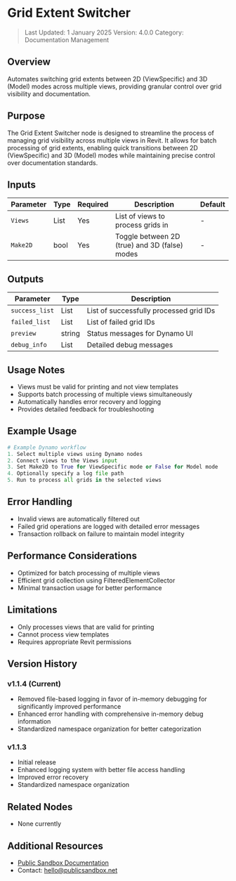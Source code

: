 # Grid Extent Switcher
> Last Updated: 1 January 2025
> Version: 4.0.0
> Category: Documentation Management

## Overview
Automates switching grid extents between 2D (ViewSpecific) and 3D (Model) modes across multiple views, providing granular control over grid visibility and documentation.

## Purpose
The Grid Extent Switcher node is designed to streamline the process of managing grid visibility across multiple views in Revit. It allows for batch processing of grid extents, enabling quick transitions between 2D (ViewSpecific) and 3D (Model) modes while maintaining precise control over documentation standards.

## Inputs
| Parameter | Type | Required | Description | Default |
|-----------|------|----------|-------------|---------|
| `Views` | List<View> | Yes | List of views to process grids in | - |
| `Make2D` | bool | Yes | Toggle between 2D (true) and 3D (false) modes | - |

## Outputs
| Parameter | Type | Description |
|-----------|------|-------------|
| `success_list` | List<ElementId> | List of successfully processed grid IDs |
| `failed_list` | List<ElementId> | List of failed grid IDs |
| `preview` | string | Status messages for Dynamo UI |
| `debug_info` | List<string> | Detailed debug messages |

## Usage Notes
- Views must be valid for printing and not view templates
- Supports batch processing of multiple views simultaneously
- Automatically handles error recovery and logging
- Provides detailed feedback for troubleshooting

## Example Usage
```python
# Example Dynamo workflow
1. Select multiple views using Dynamo nodes
2. Connect views to the Views input
3. Set Make2D to True for ViewSpecific mode or False for Model mode
4. Optionally specify a log file path
5. Run to process all grids in the selected views
```

## Error Handling
- Invalid views are automatically filtered out
- Failed grid operations are logged with detailed error messages
- Transaction rollback on failure to maintain model integrity

## Performance Considerations
- Optimized for batch processing of multiple views
- Efficient grid collection using FilteredElementCollector
- Minimal transaction usage for better performance

## Limitations
- Only processes views that are valid for printing
- Cannot process view templates
- Requires appropriate Revit permissions

## Version History
### v1.1.4 (Current)
- Removed file-based logging in favor of in-memory debugging for significantly improved performance
- Enhanced error handling with comprehensive in-memory debug information
- Standardized namespace organization for better categorization

### v1.1.3
- Initial release
- Enhanced logging system with better file access handling
- Improved error recovery
- Standardized namespace organization

## Related Nodes
- None currently

## Additional Resources
- [Public Sandbox Documentation](https://publicsandbox.net)
- Contact: hello@publicsandbox.net 